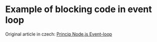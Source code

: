 # Example of blocking code in event loop

Original article in czech: [Princip Node.js Event-loop](http://nodejsfan.com/event-loop-node-js-v-jednom-kole)
